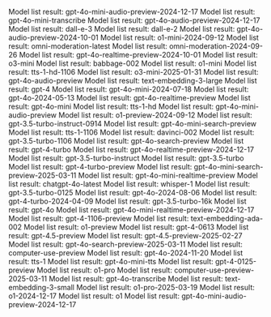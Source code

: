 Model list result: gpt-4o-mini-audio-preview-2024-12-17
Model list result: gpt-4o-mini-transcribe
Model list result: gpt-4o-audio-preview-2024-12-17
Model list result: dall-e-3
Model list result: dall-e-2
Model list result: gpt-4o-audio-preview-2024-10-01
Model list result: o1-mini-2024-09-12
Model list result: omni-moderation-latest
Model list result: omni-moderation-2024-09-26
Model list result: gpt-4o-realtime-preview-2024-10-01
Model list result: o3-mini
Model list result: babbage-002
Model list result: o1-mini
Model list result: tts-1-hd-1106
Model list result: o3-mini-2025-01-31
Model list result: gpt-4o-audio-preview
Model list result: text-embedding-3-large
Model list result: gpt-4
Model list result: gpt-4o-mini-2024-07-18
Model list result: gpt-4o-2024-05-13
Model list result: gpt-4o-realtime-preview
Model list result: gpt-4o-mini
Model list result: tts-1-hd
Model list result: gpt-4o-mini-audio-preview
Model list result: o1-preview-2024-09-12
Model list result: gpt-3.5-turbo-instruct-0914
Model list result: gpt-4o-mini-search-preview
Model list result: tts-1-1106
Model list result: davinci-002
Model list result: gpt-3.5-turbo-1106
Model list result: gpt-4o-search-preview
Model list result: gpt-4-turbo
Model list result: gpt-4o-realtime-preview-2024-12-17
Model list result: gpt-3.5-turbo-instruct
Model list result: gpt-3.5-turbo
Model list result: gpt-4-turbo-preview
Model list result: gpt-4o-mini-search-preview-2025-03-11
Model list result: gpt-4o-mini-realtime-preview
Model list result: chatgpt-4o-latest
Model list result: whisper-1
Model list result: gpt-3.5-turbo-0125
Model list result: gpt-4o-2024-08-06
Model list result: gpt-4-turbo-2024-04-09
Model list result: gpt-3.5-turbo-16k
Model list result: gpt-4o
Model list result: gpt-4o-mini-realtime-preview-2024-12-17
Model list result: gpt-4-1106-preview
Model list result: text-embedding-ada-002
Model list result: o1-preview
Model list result: gpt-4-0613
Model list result: gpt-4.5-preview
Model list result: gpt-4.5-preview-2025-02-27
Model list result: gpt-4o-search-preview-2025-03-11
Model list result: computer-use-preview
Model list result: gpt-4o-2024-11-20
Model list result: tts-1
Model list result: gpt-4o-mini-tts
Model list result: gpt-4-0125-preview
Model list result: o1-pro
Model list result: computer-use-preview-2025-03-11
Model list result: gpt-4o-transcribe
Model list result: text-embedding-3-small
Model list result: o1-pro-2025-03-19
Model list result: o1-2024-12-17
Model list result: o1
Model list result: gpt-4o-mini-audio-preview-2024-12-17
